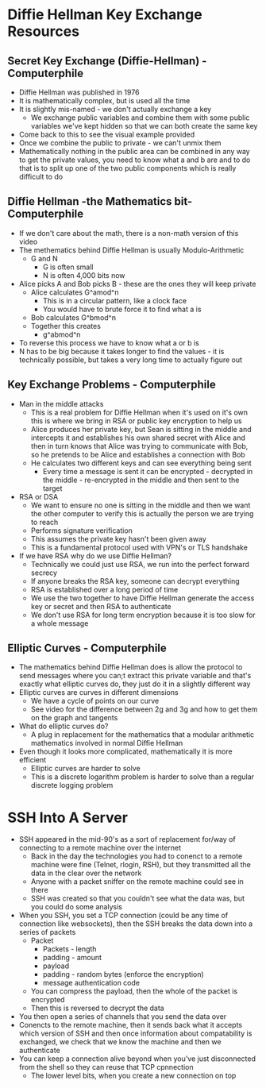 # Diffie Hellman Key Exchange Resources 

## Secret Key Exchange (Diffie-Hellman) - Computerphile 
- Diffie Hellman was published in 1976
- It is mathematically complex, but is used all the time 
- It is slightly mis-named - we don't actually exchange a key 
  - We exchange public variables and combine them with some public variables we've kept hidden so that we can both create the same key 
- Come back to this to see the visual example provided 
- Once we combine the public to private - we can't unmix them 
- Mathematically nothing in the public area can be combined in any way to get the private values, you need to know what a and b are and to do that is to split up one of the two public components which is really difficult to do  

## Diffie Hellman -the Mathematics bit- Computerphile
- If we don't care about the math, there is a non-math version of this video 
- The methematics behind Diffie Hellman is usually Modulo-Arithmetic 
  - G and N 
    - G is often small 
    - N is often 4,000 bits now 
- Alice picks A and Bob picks B - these are the ones they will keep private 
  - Alice calculates G^amod^n
    - This is in a circular pattern, like a clock face 
    - You would have to brute force it to find what a is 
  - Bob calculates G^bmod^n
  - Together this creates 
    - g^abmod^n
- To reverse this process we have to know what a or b is 
- N has to be big because it takes longer to find the values - it is technically possible, but takes a very long time to actually figure out 

## Key Exchange Problems - Computerphile
- Man in the middle attacks 
  - This is a real problem for Diffie Hellman when it's used on it's own this is where we bring in RSA or public key encryption to help us 
  - Alice produces her private key, but Sean is sitting in the middle and intercepts it and establishes his own shared secret with Alice and then in turn knows that Alice was trying to communicate with Bob, so he pretends to be Alice and establishes a connection with Bob 
  - He calculates two different keys and can see everything being sent 
    - Every time a message is sent it can be encrypted - decrypted in the middle - re-encrypted in the middle and then sent to the target 
- RSA or DSA 
  - We want to ensure no one is sitting in the middle and then we want the other computer to verify this is actually the person we are trying to reach 
  - Performs signature verification 
  - This assumes the private key hasn't been given away 
  - This is a fundamental protocol used with VPN's or TLS handshake 
- If we have RSA why do we use Diffie Hellman? 
  - Technically we could just use RSA, we run into the perfect forward secrecy 
  - If anyone breaks the RSA key, someone can decrypt everything 
  - RSA is established over a long period of time
  - We use the two together to have Diffie Hellman generate the access key or secret and then RSA to authenticate 
  - We don't use RSA for long term encryption because it is too slow for a whole message 

## Elliptic Curves - Computerphile
- The mathematics behind Diffie Hellman does is allow the protocol to send messages where you can;t extract this private variable and that's exactly what elliptic curves do, they just do it in a slightly different way 
- Elliptic curves are curves in different dimensions 
  - We have a cycle of points on our curve 
  - See video for the difference between 2g and 3g and how to get them on the graph and tangents 
- What do elliptic curves do? 
  - A plug in replacement for the mathematics that a modular arithmetic mathematics involved in normal Diffie Hellman 
- Even though it looks more complicated, mathematically it is more efficient 
  - Elliptic curves are harder to solve 
  - This is a discrete logarithm problem is harder to solve than a regular discrete logging problem 

# SSH Into A Server 
- SSH appeared in the mid-90's as a sort of replacement for/way of connecting to a remote machine over the internet 
  - Back in the day the technologies you had to conenct to a remote machine were fine (Telnet, rlogin, RSH), but they transmitted all the data in the clear over the network 
  - Anyone with a packet sniffer on the remote machine could see in there 
  - SSH was created so that you couldn't see what the data was, but you could do some analysis 
- When you SSH, you set a TCP connection (could be any time of connection like websockets), then the SSH breaks the data down into a series of packets 
  - Packet 
    - Packets - length 
    - padding - amount 
    - payload 
    - padding - random bytes (enforce the encryption)
    - message authentication code 
  - You can compress the payload, then the whole of the packet is encrypted 
  - Then this is reversed to decrypt the data 
- You then open a series of channels that you send the data over 
- Conencts to the remote machine, then it sends back what it accepts which version of SSH and then once information about compatability is exchanged, we check that we know the machine and then we authenticate 
- You can keep a connection alive beyond when you've just disconnected from the shell so they can reuse that TCP cpnnection 
  - The lower level bits, when you create a new connection on top 